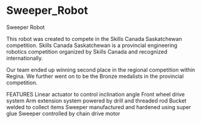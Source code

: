 # Sweeper_Robot
Sweeper Robot

This robot was created to compete in the Skills Canada Saskatchewan competition. Skills Canada Saskatchewan is a provincial engineering robotics competition organized by Skills Canada and recognized internationally.

Our team ended up winning second place in the regional competition within Regina. We further went on to be the Bronze medalists in the provincial competition.

FEATURES
Linear actuator to control inclination angle
Front wheel drive system
Arm extension system powered by drill and threaded rod
Bucket welded to collect items
Sweeper manufactured and hardened using super glue
Sweeper controlled by chain drive motor
